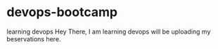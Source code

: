 # devops-bootcamp
learning devops 
Hey There, I am learning devops will be uploading my beservations here.
